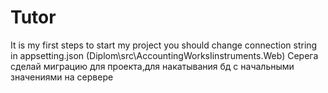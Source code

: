 # Tutor
It is my first steps
to start my project you should change connection string  in appsetting.json (Diplom\src\AccountingWorksIinstruments.Web)
Серега сделай миграцию для проекта,для накатывания бд с начальными значениями на сервере
